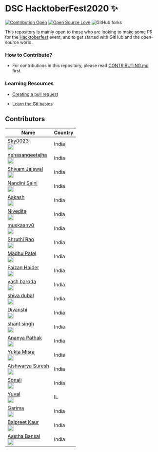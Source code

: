 # DSC HacktoberFest2020 :sparkles:


[![Contribution Open](https://img.shields.io/badge/contributions-welcome-brightgreen.svg?style=flat)](https://github.com/dscigdtuw/DSC-HacktoberFest2020/blob/main/CONTRIBUTING.md)
[![Open Source Love](https://badges.frapsoft.com/os/v1/open-source.svg?v=103)](https://github.com/dscigdtuw/DSC-HacktoberFest2020/issues)
![GitHub forks](https://img.shields.io/github/forks/dscigdtuw/ZerotoHero)

This repository is mainly open to those who are looking to make some PR for the [Hacktoberfest](https://hacktoberfest.digitalocean.com/) event, and to get started with GitHub and the open-source world.


### How to Contribute?
- For contributions in this repository, please read [CONTRIBUTING.md](https://github.com/dscigdtuw/DSC-HacktoberFest2020/blob/main/CONTRIBUTING.md) first.

### Learning Resources

- [Creating a pull request](https://services.github.com/on-demand/intro-to-github/create-pull-request)

- [Learn the Git basics](https://try.github.io)

## Contributors

| Name                                                                                                                               | Country               |
|------------------------------------------------------------------------------------------------------------------------------------|-----------------------|
| [Sky0023](https://github.com/Sky0023/) <br> <img src="https://github.com/Sky0023.png" width="20" height="20">   | India      |
| [nehasangeetajha](https://github.com/nehasangeetajha/) <br> <img src="https://github.com/nehasangeetajha.png" width="20" height="20">   | India      |
| [Shivam Jaiswal](https://github.com/shivamjaiswal64/) <br> <img src="https://github.com/shivamjaiswal64.png" width="20" height="20"> | India |
| [Nandini Saini](https://github.com/nandini-412/) <br> <img src="https://avatars3.githubusercontent.com/u/71938658?s=400&u=8326c09da59990f1c4e36c66d6f9d4ec83cb9e48&v=4" width="20" height="20"> | India |
| [Aakash](https://github.com/aakashkumarjha2/) <br> <img src="https://github.com/aakashkumarjha2.png" width="20" height="20"> | India |
| [Nivedita](https://github.com/nivedita0604/) <br> <img src="https://github.com/nivedita0604.png" width="20" height="20">   | India      |
| [muskaanv0](https://github.com/muskaanv0/) <br> <img src="https://github.com/muskaanv0.png" width="20" height="20">   | India      |
| [Shruthi Rao](https://github.com/shruthi019/) <br> <img src="https://github.com/shruthi019.png" width="20" height="20">   | India      |
| [Madhu Patel ](https://github.com/madhup01) <br> <img src="https://github.com/madhup01.png" width="20" height="20">   | India      |
| [Faizan Haider](https://github.com/Haid-Faiz/) <br> <img src="https://github.com/Haid-Faiz.png" width="20" height="20">   | India      |
| [yash baroda](https://github.com/yash-baroda/) <br> <img src="https://github.com/yash-baroda.png" width="20" height="20">   | India      |
| [shiva dubal](https://github.com/shivadubal26/) <br> <img src="https://github.com/shivadubal26.png" width="20" height="20">   | India      |
| [Divanshi](https://github.com/divanshi0304/) <br> <img src="https://github.com/divanshi0304.png" width="20" height="20">   | India      |
| [shant singh](https://github.com/shant-singh/) <br> <img src="https://github.com/shant-singh.png" width="20" height="20">   | India      |
| [Ananya Pathak](https://github.com/ana-pat/) <br> <img src="https://github.com/ana-pat.png" width="20" height="20">    | India    |
| [Yukta Misra](https://github.com/yukta-code/) <br> <img src="https://github.com/yukta-code.png" width="20" height="20">    | India    |
| [Aishwarya Suresh](https://github.com/this-is-aishwarya/) <br> <img src="https://github.com/this-is-aishwarya.png" width="20" height="20">    | India    |
| [Sonali](https://github.com/sonali12920/) <br> <img src="https://github.com/sonali12920.png" width="20" height="20">    | India    |
| [Yuval](https://github.com/yuvala-dev/) <br> <img src="https://github.com/yuvala-dev.png" width="20" height="20">    | IL|
| [Garima](https://github.com/Garimakanwaria) <br> <img src="https://github.com/Garimakanwaria.png" width="20" height="20">    | India    |
| [Balpreet Kaur](https://github.com/Balpreetkaur291) <br> <img src="https://github.com/Balpreetkaur291.png" width="20" height="20">    | India    | 
| [Aastha Bansal](https://github.com/aastha271100) <br> <img src="https://github.com/aastha271100.png" width="20" height="20">    | India    | 
